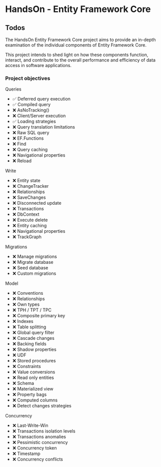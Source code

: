# HandsOn - Entity Framework Core 

## Todos

The HandsOn Entity Framework Core project aims to provide an in-depth examination of the individual components of Entity Framework Core. 

This project intends to shed light on how these components function, interact, and contribute to the overall performance and efficiency of data access in software applications.

### Project objectives

Queries

- :white_check_mark: Deferred query execution
- :white_check_mark: Compiled query
- :x: AsNoTracking()
- :x: Client/Server execution
- :white_check_mark: Loading strategies
- :x: Query translation limitations
- :x: Raw SQL query
- :x: EF.Functions
- :x: Find
- :x: Query caching
- :x: Navigational properties
- :x: Reload

Write
- :x: Entity state
- :x: ChangeTracker
- :x: Relationships
- :x: SaveChanges
- :x: Disconnected update
- :x: Transactions
- :x: DbContext
- :x: Execute delete
- :x: Entity caching
- :x: Navigational properties
- :x: TrackGraph

Migrations
- :x: Manage migrations
- :x: Migrate database
- :x: Seed database
- :x: Custom migrations

Model
- :x: Conventions
- :x: Relationships
- :x: Own types
- :x: TPH / TPT / TPC
- :x: Composite primary key
- :x: Indexes
- :x: Table splitting
- :x: Global query filter
- :x: Cascade changes
- :x: Backing fields
- :x: Shadow properties
- :x: UDF
- :x: Stored procedures
- :x: Constraints
- :x: Value conversions
- :x: Read only entities
- :x: Schema
- :x: Materialized view
- :x: Property bags
- :x: Computed columns
- :x: Detect changes strategies

Concurrency
- :x: Last-Write-Win
- :x: Transactions isolation levels
- :x: Transactions anomalies
- :x: Pessimistic concurrency
- :x: Concurrency token
- :x: Timestamp
- :x: Concurrency conflicts